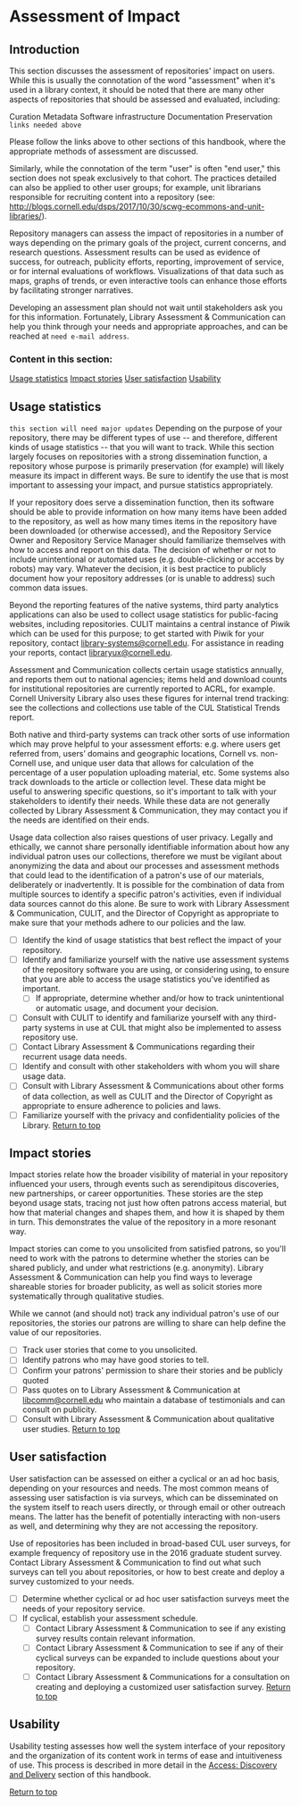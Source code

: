 # Assessment of Impact

## Introduction
This section discusses the assessment of repositories' impact on users. While this is usually the connotation of the word "assessment" when it's used in a library context, it should be noted that there are many other aspects of repositories that should be assessed and evaluated, including:

Curation
Metadata
Software infrastructure
Documentation
Preservation
`links needed above`

Please follow the links above to other sections of this handbook, where the appropriate methods of assessment are discussed.

Similarly, while the connotation of the term "user" is often "end user," this section does not speak exclusively to that cohort. The practices detailed can also be applied to other user groups; for example, unit librarians responsible for recruiting content into a repository (see: http://blogs.cornell.edu/dsps/2017/10/30/scwg-ecommons-and-unit-libraries/).

Repository managers can assess the impact of repositories in a number of ways depending on the primary goals of the project, current concerns, and research questions. Assessment results can be used as evidence of success, for outreach, publicity efforts, reporting, improvement of service, or for internal evaluations of workflows. Visualizations of that data such as maps, graphs of trends, or even interactive tools can enhance those efforts by facilitating stronger narratives.

Developing an assessment plan should not wait until stakeholders ask you for this information. Fortunately, Library Assessment & Communication can help you think through your needs and appropriate approaches, and can be reached at `need e-mail address`.

### Content in this section:
[Usage statistics](#usage-statistics)
[Impact stories](#impact-stories)
[User satisfaction](#user-satisfaction)
[Usability](#usability)

## Usage statistics
`this section will need major updates`
Depending on the purpose of your repository, there may be different types of use -- and therefore, different kinds of usage statistics -- that you will want to track. While this section largely focuses on repositories with a strong dissemination function, a repository whose purpose is primarily preservation (for example) will likely measure its impact in different ways. Be sure to identify the use that is most important to assessing your impact, and pursue statistics appropriately.

If your repository does serve a dissemination function, then its software should be able to provide information on how many items have been added to the repository, as well as how many times items in the repository have been downloaded (or otherwise accessed), and the Repository Service Owner and Repository Service Manager should familiarize themselves with how to access and report on this data. The decision of whether or not to include unintentional or automated uses (e.g. double-clicking or access by robots) may vary. Whatever the decision, it is best practice to publicly document how your repository addresses (or is unable to address) such common data issues.

Beyond the reporting features of the native systems, third party analytics applications can also be used to collect usage statistics for public-facing websites, including repositories. CULIT maintains a central instance of Piwik which can be used for this purpose; to get started with Piwik for your repository, contact library-systems@cornell.edu. For assistance in reading your reports, contact libraryux@cornell.edu.

Assessment and Communication collects certain usage statistics annually, and reports them out to national agencies; items held and download counts for institutional repositories are currently reported to ACRL, for example. Cornell University Library also uses these figures for internal trend tracking: see the collections and collections use table of the CUL Statistical Trends report.

Both native and third-party systems can track other sorts of use information which may prove helpful to your assessment efforts: e.g. where users get referred from, users’ domains and geographic locations, Cornell vs. non-Cornell use, and unique user data that allows for calculation of the percentage of a user population uploading material, etc. Some systems also track downloads to the article or collection level. These data might be useful to answering specific questions, so it's important to talk with your stakeholders to identify their needs. While these data are not generally collected by Library Assessment & Communication, they may contact you if the needs are identified on their ends.

Usage data collection also raises questions of user privacy. Legally and ethically, we cannot share personally identifiable information about how any individual patron uses our collections, therefore we must be vigilant about anonymizing the data and about our processes and assessment methods that could lead to the identification of a patron's use of our materials, deliberately or inadvertently. It is possible for the combination of data from multiple sources to identify a specific patron's activities, even if individual data sources cannot do this alone. Be sure to work with Library Assessment & Communication, CULIT, and the Director of Copyright as appropriate to make sure that your methods adhere to our policies and the law.

- [ ] Identify the kind of usage statistics that best reflect the impact of your repository.
- [ ] Identify and familiarize yourself with the native use assessment systems of the repository software you are using, or considering using, to ensure that you are able to access the usage statistics you've identified as important.
  - [ ] If appropriate, determine whether and/or how to track unintentional or automatic usage, and document your decision.
- [ ] Consult with CULIT to identify and familiarize yourself with any third-party systems in use at CUL that might also be implemented to assess repository use.
- [ ] Contact Library Assessment & Communications regarding their recurrent usage data needs.
- [ ] Identify and consult with other stakeholders with whom you will share usage data.
- [ ] Consult with Library Assessment & Communications about other forms of data collection, as well as CULIT and the Director of Copyright as appropriate to ensure adherence to policies and laws.
- [ ] Familiarize yourself with the privacy and confidentiality policies of the Library.
[Return to top](#top)

## Impact stories
Impact stories relate how the broader visibility of material in your repository influenced your users, through events such as serendipitous discoveries, new partnerships, or career opportunities. These stories are the step beyond usage stats, tracing not just how often patrons access material, but how that material changes and shapes them, and how it is shaped by them in turn. This demonstrates the value of the repository in a more resonant way.

Impact stories can come to you unsolicited from satisfied patrons, so you'll need to work with the patrons to determine whether the stories can be shared publicly, and under what restrictions (e.g. anonymity). Library Assessment & Communication can help you find ways to leverage shareable stories for broader publicity, as well as solicit stories more systematically through qualitative studies.

While we cannot (and should not) track any individual patron's use of our repositories, the stories our patrons are willing to share can help define the value of our repositories.

- [ ] Track user stories that come to you unsolicited.
- [ ] Identify patrons who may have good stories to tell.
- [ ] Confirm your patrons' permission to share their stories and be publicly quoted
- [ ] Pass quotes on to Library Assessment & Communication at libcomm@cornell.edu who maintain a database of testimonials and can consult on publicity.
- [ ] Consult with Library Assessment & Communication about qualitative user studies.
[Return to top](#top)

## User satisfaction
User satisfaction can be assessed on either a cyclical or an ad hoc basis, depending on your resources and needs. The most common means of assessing user satisfaction is via surveys, which can be disseminated on the system itself to reach users directly, or through email or other outreach means. The latter has the benefit of potentially interacting with non-users as well, and determining why they are not accessing the repository.

Use of repositories has been included in broad-based CUL user surveys, for example frequency of repository use in the 2016 graduate student survey. Contact Library Assessment & Communication to find out what such surveys can tell you about repositories, or how to best create and deploy a survey customized to your needs.

- [ ] Determine whether cyclical or ad hoc user satisfaction surveys meet the needs of your repository service.
- [ ] If cyclical, establish your assessment schedule.
  - [ ] Contact Library Assessment & Communication to see if any existing survey results contain relevant information.
  - [ ] Contact Library Assessment & Communication to see if any of their cyclical surveys can be expanded to include questions about your repository.
  - [ ] Contact Library Assessment & Communications for a consultation on creating and deploying a customized user satisfaction survey.
[Return to top](#top)

## Usability
Usability testing assesses how well the system interface of your repository and the organization of its content work in terms of ease and intuitiveness of use. This process is described in more detail in the [Access: Discovery and Delivery](/Access-Discover-and-Delivery) section of this handbook.

[Return to top](#top)
